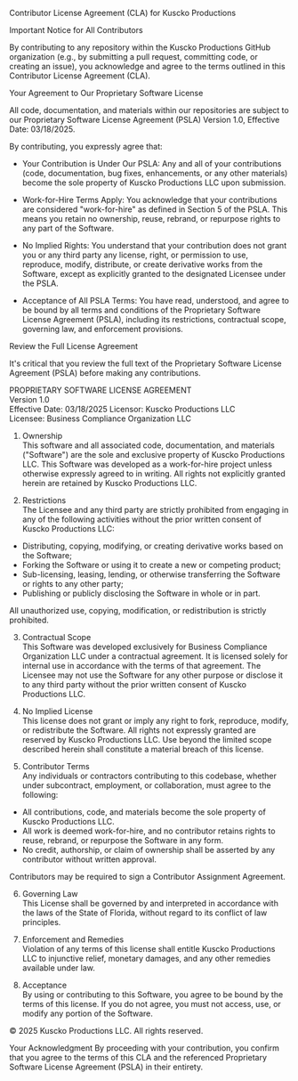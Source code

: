 Contributor License Agreement (CLA) for Kuscko Productions

Important Notice for All Contributors

By contributing to any repository within the Kuscko Productions GitHub organization (e.g., by submitting a pull request, committing code, or creating an issue), you acknowledge and agree to the terms outlined in this Contributor License Agreement (CLA).

Your Agreement to Our Proprietary Software License

All code, documentation, and materials within our repositories are subject to our Proprietary Software License Agreement (PSLA) Version 1.0, Effective Date: 03/18/2025.

By contributing, you expressly agree that:

- Your Contribution is Under Our PSLA: Any and all of your contributions (code, documentation, bug fixes, enhancements, or any other materials) become the sole property of Kuscko Productions LLC upon submission.

- Work-for-Hire Terms Apply: You acknowledge that your contributions are considered "work-for-hire" as defined in Section 5 of the PSLA. This means you retain no ownership, reuse, rebrand, or repurpose rights to any part of the Software.

- No Implied Rights: You understand that your contribution does not grant you or any third party any license, right, or permission to use, reproduce, modify, distribute, or create derivative works from the Software, except as explicitly granted to the designated Licensee under the PSLA.

- Acceptance of All PSLA Terms: You have read, understood, and agree to be bound by all terms and conditions of the Proprietary Software License Agreement (PSLA), including its restrictions, contractual scope, governing law, and enforcement provisions.

Review the Full License Agreement

It's critical that you review the full text of the Proprietary Software License Agreement (PSLA) before making any contributions.

PROPRIETARY SOFTWARE LICENSE AGREEMENT  
Version 1.0  
Effective Date: 03/18/2025 
Licensor: Kuscko Productions LLC  
Licensee: Business Compliance Organization LLC  

1. Ownership  
This software and all associated code, documentation, and materials ("Software") are the sole and exclusive property of Kuscko Productions LLC. This Software was developed as a work-for-hire project unless otherwise expressly agreed to in writing. All rights not explicitly granted herein are retained by Kuscko Productions LLC.

2. Restrictions  
The Licensee and any third party are strictly prohibited from engaging in any of the following activities without the prior written consent of Kuscko Productions LLC:

- Distributing, copying, modifying, or creating derivative works based on the Software;  
- Forking the Software or using it to create a new or competing product;  
- Sub-licensing, leasing, lending, or otherwise transferring the Software or rights to any other party;  
- Publishing or publicly disclosing the Software in whole or in part.  

All unauthorized use, copying, modification, or redistribution is strictly prohibited.

3. Contractual Scope  
This Software was developed exclusively for Business Compliance Organization LLC under a contractual agreement. It is licensed solely for internal use in accordance with the terms of that agreement. The Licensee may not use the Software for any other purpose or disclose it to any third party without the prior written consent of Kuscko Productions LLC.

4. No Implied License  
This license does not grant or imply any right to fork, reproduce, modify, or redistribute the Software. All rights not expressly granted are reserved by Kuscko Productions LLC. Use beyond the limited scope described herein shall constitute a material breach of this license.

5. Contributor Terms  
Any individuals or contractors contributing to this codebase, whether under subcontract, employment, or collaboration, must agree to the following:

- All contributions, code, and materials become the sole property of Kuscko Productions LLC.  
- All work is deemed work-for-hire, and no contributor retains rights to reuse, rebrand, or repurpose the Software in any form.  
- No credit, authorship, or claim of ownership shall be asserted by any contributor without written approval.  

Contributors may be required to sign a Contributor Assignment Agreement.

6. Governing Law  
This License shall be governed by and interpreted in accordance with the laws of the State of Florida, without regard to its conflict of law principles.

7. Enforcement and Remedies  
Violation of any terms of this license shall entitle Kuscko Productions LLC to injunctive relief, monetary damages, and any other remedies available under law.

8. Acceptance  
By using or contributing to this Software, you agree to be bound by the terms of this license. If you do not agree, you must not access, use, or modify any portion of the Software.

© 2025 Kuscko Productions LLC. All rights reserved.

Your Acknowledgment
By proceeding with your contribution, you confirm that you agree to the terms of this CLA and the referenced Proprietary Software License Agreement (PSLA) in their entirety.
